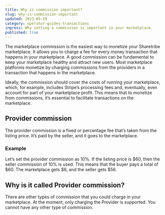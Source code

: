 ```yaml
---
title: Why is commission important?
slug: why-is-commission-important
updated: 2023-05-19
category: operator-guides-transactions
ingress: Why setting a commission is important in your marketplace.
published: true
---
```


The marketplace commission is the easiest way to monetize your
Sharetribe marketplace. It allows you to charge a fee for every money
transaction that happens in your marketplace. A good commission can be
fundamental to keep your marketplace healthy and attract new users. Most
marketplace platforms monetize by charging commissions from the
providers in a transaction that happens in the marketplace.

Ideally, the commission should cover the costs of running your
marketplace, which, for example, includes Stripe’s processing fees and,
eventually, even account for part of your marketplace profit. This means
that to monetize from commissions, it’s essential to facilitate
transactions on the marketplace.

## Provider commission

The provider commission is a fixed or percentage fee that’s taken from
the listing price. It’s paid by the seller, and it goes to the
marketplace.

### Example

Let’s set the provider commission as 10%. If the listing price is
$60, then the seller commission of 10% is used. This means that the buyer pays a total of $60.
The marketplace gets $6, and the seller gets $56.

## Why is it called Provider commission?

There are other types of commission that you could charge in your
marketplace. At the moment, only charging the Provider is supported. You
cannot have any other type of commission.
